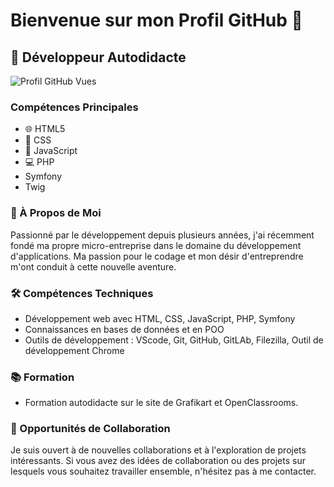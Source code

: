 # Bienvenue sur mon Profil GitHub 🚀

## 🌟 Développeur Autodidacte  

![Profil GitHub Vues](https://komarev.com/ghpvc/?username=buzzer93&color=green)

### Compétences Principales
- 🌐 HTML5
- 🎨 CSS
- 🔧 JavaScript
- 💻 PHP
-  Symfony
-  Twig

### 📌 À Propos de Moi
Passionné par le développement depuis plusieurs années, j'ai récemment fondé ma propre micro-entreprise dans le domaine du développement d'applications. Ma passion pour le codage et mon désir d'entreprendre m'ont conduit à cette nouvelle aventure.

### 🛠️ Compétences Techniques
- Développement web avec HTML, CSS, JavaScript, PHP, Symfony
- Connaissances en bases de données et en POO
- Outils de développement : VScode, Git, GitHub, GitLAb, Filezilla, Outil de développement Chrome

### 📚 Formation
- Formation autodidacte sur le site de Grafikart et OpenClassrooms.

### 🤝 Opportunités de Collaboration
Je suis ouvert à de nouvelles collaborations et à l'exploration de projets intéressants. Si vous avez des idées de collaboration ou des projets sur lesquels vous souhaitez travailler ensemble, n'hésitez pas à me contacter.
